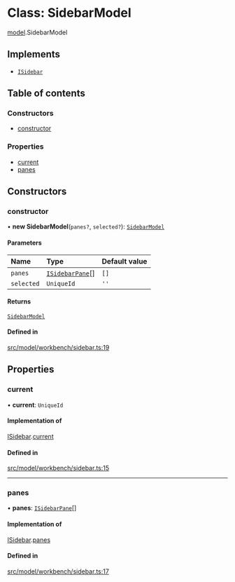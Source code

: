 # Class: SidebarModel

[model](../modules/model.md).SidebarModel

## Implements

- [`ISidebar`](../interfaces/model.ISidebar.md)

## Table of contents

### Constructors

- [constructor](model.SidebarModel.md#constructor)

### Properties

- [current](model.SidebarModel.md#current)
- [panes](model.SidebarModel.md#panes)

## Constructors

### constructor

• **new SidebarModel**(`panes?`, `selected?`): [`SidebarModel`](model.SidebarModel.md)

#### Parameters

| Name | Type | Default value |
| :------ | :------ | :------ |
| `panes` | [`ISidebarPane`](../interfaces/model.ISidebarPane.md)[] | `[]` |
| `selected` | `UniqueId` | `''` |

#### Returns

[`SidebarModel`](model.SidebarModel.md)

#### Defined in

[src/model/workbench/sidebar.ts:19](https://github.com/gethubai/hubai-core/blob/43abc4a/src/model/workbench/sidebar.ts#L19)

## Properties

### current

• **current**: `UniqueId`

#### Implementation of

[ISidebar](../interfaces/model.ISidebar.md).[current](../interfaces/model.ISidebar.md#current)

#### Defined in

[src/model/workbench/sidebar.ts:15](https://github.com/gethubai/hubai-core/blob/43abc4a/src/model/workbench/sidebar.ts#L15)

___

### panes

• **panes**: [`ISidebarPane`](../interfaces/model.ISidebarPane.md)[]

#### Implementation of

[ISidebar](../interfaces/model.ISidebar.md).[panes](../interfaces/model.ISidebar.md#panes)

#### Defined in

[src/model/workbench/sidebar.ts:17](https://github.com/gethubai/hubai-core/blob/43abc4a/src/model/workbench/sidebar.ts#L17)
